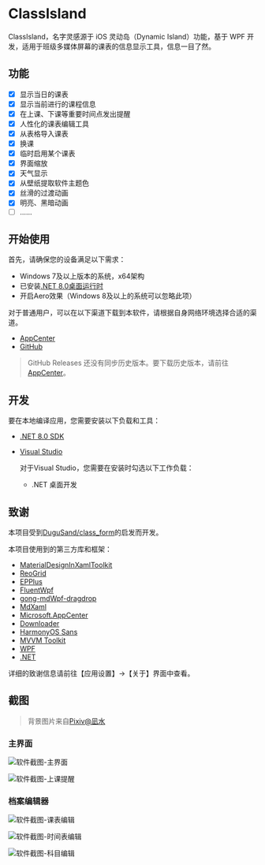 # ClassIsland

ClassIsland，名字灵感源于 iOS 灵动岛（Dynamic Island）功能，基于 WPF 开发，适用于班级多媒体屏幕的课表的信息显示工具，信息一目了然。

## 功能
- [X] 显示当日的课表
- [X] 显示当前进行的课程信息
- [X] 在上课、下课等重要时间点发出提醒
- [X] 人性化的课表编辑工具
- [X] 从表格导入课表
- [X] 换课
- [X] 临时启用某个课表
- [X] 界面缩放
- [X] 天气显示
- [X] 从壁纸提取软件主题色
- [X] 丝滑的过渡动画
- [X] 明亮、黑暗动画
- [ ] ……

## 开始使用

首先，请确保您的设备满足以下需求：
- Windows 7及以上版本的系统，x64架构
- 已安装[.NET 8.0桌面运行时](https://dotnet.microsoft.com/zh-cn/download/dotnet/thank-you/runtime-desktop-8.0.1-windows-x64-installer)
- 开启Aero效果（Windows 8及以上的系统可以忽略此项）

对于普通用户，可以在以下渠道下载到本软件，请根据自身网络环境选择合适的渠道。
- [AppCenter](https://install.appcenter.ms/users/hellowrc/apps/classisland/distribution_groups/public/releases/latest)
- [GitHub](https://github.com/HelloWRC/ClassIsland/releases)

> GitHub Releases 还没有同步历史版本。要下载历史版本，请前往[AppCenter](https://install.appcenter.ms/users/hellowrc/apps/classisland/distribution_groups/public/releases/latest)。

## 开发

要在本地编译应用，您需要安装以下负载和工具：
- [.NET 8.0 SDK](https://dotnet.microsoft.com/zh-cn/download/dotnet/8.0)
- [Visual Studio](https://visualstudio.microsoft.com/)

  对于Visual Studio，您需要在安装时勾选以下工作负载：
  - .NET 桌面开发

## 致谢

本项目受到[DuguSand/class_form](https://github.com/DuguSand/class_form)的启发而开发。

本项目使用到的第三方库和框架：
- [MaterialDesignInXamlToolkit](https://github.com/MaterialDesignInXAML/MaterialDesignInXamlToolkit/)
- [ReoGrid](https://github.com/unvell/ReoGrid)
- [EPPlus](https://epplussoftware.com/)
- [FluentWpf](https://github.com/sourcechord/FluentWPF)
- [gong-mdWpf-dragdrop](https://github.com/punker76/gong-mdWpf-dragdrop)
- [MdXaml](https://github.com/whistyun/MdXaml)
- [Microsoft.AppCenter](https://aka.ms/telgml)
- [Downloader](https://github.com/bezzad/Downloader)
- [HarmonyOS Sans](https://developer.harmonyos.com/cn/design/resource)
- [MVVM Toolkit](https://github.com/CommunityToolkit/dotnet)
- [WPF](https://github.com/dotnet/Wpf)
- [.NET](https://github.com/microsoft/dotnet)

详细的致谢信息请前往【应用设置】->【关于】界面中查看。

## 截图

> 背景图片来自[Pixiv@凪水](https://www.pixiv.net/artworks/114155308)

### 主界面

![软件截图-主界面](https://github.com/HelloWRC/ClassIsland/assets/55006226/df9aecea-0525-488e-937f-fa770968ef7d)

![软件截图-上课提醒](https://github.com/HelloWRC/ClassIsland/assets/55006226/f27654a6-3f73-48ca-9ce6-fa864e51f353)

### 档案编辑器

![软件截图-课表编辑](https://github.com/HelloWRC/ClassIsland/assets/55006226/9a944227-8866-4128-87a9-edc650f1e3f6)

![软件截图-时间表编辑](https://github.com/HelloWRC/ClassIsland/assets/55006226/fa7a3223-a868-4364-9495-71698e676838)

![软件截图-科目编辑](https://github.com/HelloWRC/ClassIsland/assets/55006226/adb99dbe-0bcb-4f2b-9c3c-d8dbe2907aa2)


